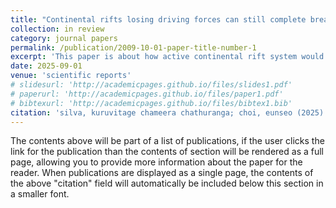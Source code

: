 ```yaml
---
title: "Continental rifts losing driving forces can still complete breakup"
collection: in review
category: journal papers
permalink: /publication/2009-10-01-paper-title-number-1
excerpt: 'This paper is about how active continental rift system would response to changes in plate boundary forces to determine its end stage.'
date: 2025-09-01
venue: 'scientific reports'
# slidesurl: 'http://academicpages.github.io/files/slides1.pdf'
# paperurl: 'http://academicpages.github.io/files/paper1.pdf'
# bibtexurl: 'http://academicpages.github.io/files/bibtex1.bib'
citation: 'silva, kuruvitage chameera chathuranga; choi, eunseo (2025). Continental rifts losing driving forces: Late-stage and slow decay facilitates continental breakup. figshare. Online resource. https://doi.org/10.6084/m9.figshare.28590731.v2'
---
```

The contents above will be part of a list of publications, if the user clicks the link for the publication than the contents of section will be rendered as a full page, allowing you to provide more information about the paper for the reader. When publications are displayed as a single page, the contents of the above "citation" field will automatically be included below this section in a smaller font.
